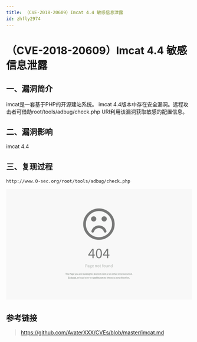 ```yaml
---
title: （CVE-2018-20609）Imcat 4.4 敏感信息泄露
id: zhfly2974
---
```


# （CVE-2018-20609）Imcat 4.4 敏感信息泄露

## 一、漏洞简介

imcat是一套基于PHP的开源建站系统。 imcat 4.4版本中存在安全漏洞。远程攻击者可借助root/tools/adbug/check.php URI利用该漏洞获取敏感的配置信息。

## 二、漏洞影响

imcat 4.4

## 三、复现过程

```
http://www.0-sec.org/root/tools/adbug/check.php 
```

![](../img/841b6d0af7ed1e66c899bca37d6e664e.png)

## 参考链接

> https://github.com/AvaterXXX/CVEs/blob/master/imcat.md